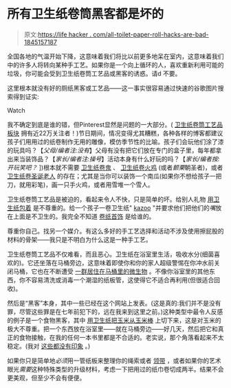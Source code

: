 # 所有卫生纸卷筒黑客都是坏的

> 原文:[https://life hacker . com/all-toilet-paper-roll-hacks-are-bad-1845157187](https://lifehacker.com/all-toilet-paper-roll-hacks-are-bad-1845157187)

全国各地的气温开始下降，这意味着我们将比以前更多地呆在室内，这意味着我们中的许多人将转向某种手工艺。如果你是一个向上循环的人，喜欢重新利用可能的垃圾，你可能会受到卫生纸卷筒工艺品或黑客的诱惑。请d 不要。

这里根本就没有好的厕纸黑客或工艺品——这一事实很容易通过快速的谷歌图片搜索得到证实:

Watch

我不确定到底是谁的错，但Pinterest显然是问题的一大部分。( [卫生纸卷筒工艺品板块](https://www.pinterest.com/favecrafts/toilet-paper-roll-crafts) 拥有近22万关注者！)节日期间，情况变得尤其糟糕，各种各样的博客都建议孩子们用用过的纸卷制作无用的雕像，模仿季节性的比喻。孩子们会玩他们涂了漆的玩具吗？【*父母/编者注:没有*】父母有没有把它们放在专门的盒子里，每年都拿出来当装饰品？【*家长/编者注:操号*】活动本身有什么好玩的吗？【*家长/编者按:开玩笑吧？* ])根本就不需要 [卫生纸卷鬼](https://www.thebestideasforkids.com/halloween-toilet-paper-roll-crafts) 、 [卫生纸卷火鸡](https://www.craftymorning.com/list-of-thanksgiving-toilet-paper-roll) (或者*颤栗*朝圣者)，或者 [卫生纸卷圣诞老人](https://www.thebestideasforkids.com/christmas-toilet-paper-roll-crafts) 的存在；尤其是当你可以装饰一个南瓜(如果你不想给孩子一把刀，就用彩笔)，画一只手火鸡，或者用雪堆一个雪人。

卫生纸卷筒工艺品是被迫的，看起来令人不快，只是简单的坏。给别人礼物 [用卫生纸包着](http://www.ourthriftyideas.com/2012/11/DIY-Gift-Wrapping.html) 是不尊重的。给一个孩子一卷卫生纸" [kazoo](https://www.todaysparent.com/family/crafts/how-to-make-a-kazoo-out-of-a-toilet-paper-roll) "并要求他们把他们的*嘴*放在上面是不卫生的。我完全不知道 [卷纸首饰](https://www.allfreepapercrafts.com/Recycled-Paper-Crafts/Easy-Recycled-Necklace?utm_content=bufferd2e29&utm_medium=social&utm_source=pinterest.com&utm_campaign=buffer) 是给谁的。

尊重你自己。找另一个媒介。有这么多好的手工艺选择和活动不涉及使用擦屁股的材料的骨架——我只是不明白为什么这是一种手工艺。

卫生纸卷筒工艺品不仅难看，而且恶心。卫生纸在浴室里生活，吸收水分(细菌喜欢的)。它还坐落在马桶旁边，这意味着即使你和你的家人超级警惕在你冲水前关闭马桶，它也在不断遭受 [一群居住在马桶里的微生物](https://lifehacker.com/all-that-gross-bacteria-on-your-toothbrush-and-pillowca-30773507) 。不像你浴室里的其他东西，你不容易清洗或消毒一个潮湿的纸板管，这使得它不适合再利用(但很适合回收)。

然后是“黑客”本身，其中一些已经在这个网站上发表。(这是真的:我们并不是没有罪，尽管这些罪是在七年前犯下的，远在我来到这里之前。)这种类型中最令人反感的例子是一个食物黑客，其中 [用卫生纸把玉米从玉米棒](https://lifehacker.com/quickly-slice-corn-off-the-cob-with-a-toilet-paper-tube-1711969859) 上切下来，这是对玉米的极大不尊重。把一个东西放在浴室里——就在马桶旁边——好几天，然后把它和真正的食物接触，在我的任何一本书里都是不合适的。老实说，那个角落看起来不太稳定。(我对 [这些都没有印象](https://lifehacker.com/macgyver-challenge-winner-organize-your-small-stuff-wi-5959869) 。)

如果你只是简单地*必须*用一管纸板来整理你的绳索或者 [领带](https://lifehacker.com/use-a-toilet-paper-roll-and-a-sandwich-bag-to-protect-y-5879859) ，或者如果你的艺术眼光*需要*这种特殊类型的升级材料，考虑一下把用过的纸巾卷切成两半。结果不会更美观，但至少不会有便便。